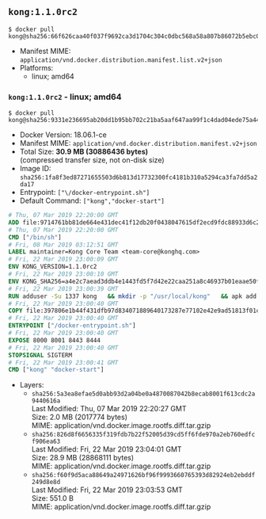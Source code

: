 ## `kong:1.1.0rc2`

```console
$ docker pull kong@sha256:66f626caa40f037f9692ca3d1704c304c0dbc568a58a807b86072b5ebc0bf1cf
```

-	Manifest MIME: `application/vnd.docker.distribution.manifest.list.v2+json`
-	Platforms:
	-	linux; amd64

### `kong:1.1.0rc2` - linux; amd64

```console
$ docker pull kong@sha256:9331e236695ab20dd1b95bb702c21ba5aaf647aa99f1c4dad04ede75a44216e4
```

-	Docker Version: 18.06.1-ce
-	Manifest MIME: `application/vnd.docker.distribution.manifest.v2+json`
-	Total Size: **30.9 MB (30886436 bytes)**  
	(compressed transfer size, not on-disk size)
-	Image ID: `sha256:1fa8f3ed87271655503d6b813d17732300fc4181b310a5294ca3fa7dd5a2da17`
-	Entrypoint: `["\/docker-entrypoint.sh"]`
-	Default Command: `["kong","docker-start"]`

```dockerfile
# Thu, 07 Mar 2019 22:20:00 GMT
ADD file:9714761bb81de664e431dec41f12db20f0438047615df2ecd9fdc88933d6c20f in / 
# Thu, 07 Mar 2019 22:20:00 GMT
CMD ["/bin/sh"]
# Fri, 08 Mar 2019 03:12:51 GMT
LABEL maintainer=Kong Core Team <team-core@konghq.com>
# Fri, 22 Mar 2019 23:00:09 GMT
ENV KONG_VERSION=1.1.0rc2
# Fri, 22 Mar 2019 23:00:10 GMT
ENV KONG_SHA256=a4e2c7aead3ddb4e1443fd5f7d42e22caa251a8c46937b01eaae50fd8655d528
# Fri, 22 Mar 2019 23:00:39 GMT
RUN adduser -Su 1337 kong 	&& mkdir -p "/usr/local/kong" 	&& apk add --no-cache --virtual .build-deps wget tar ca-certificates 	&& apk add --no-cache libgcc openssl pcre perl tzdata curl libcap su-exec 	&& wget -O kong.tar.gz "https://bintray.com/kong/kong-community-edition-alpine-tar/download_file?file_path=kong-community-edition-$KONG_VERSION.apk.tar.gz" 	&& echo "$KONG_SHA256 *kong.tar.gz" | sha256sum -c - 	&& tar -xzf kong.tar.gz -C /tmp 	&& rm -f kong.tar.gz 	&& cp -R /tmp/usr / 	&& rm -rf /tmp/usr 	&& cp -R /tmp/etc / 	&& rm -rf /tmp/etc 	&& apk del .build-deps
# Fri, 22 Mar 2019 23:00:40 GMT
COPY file:397806e1b44f431dfb97d834071889640173287e77102e42e9ad51813f01cec4 in /docker-entrypoint.sh 
# Fri, 22 Mar 2019 23:00:40 GMT
ENTRYPOINT ["/docker-entrypoint.sh"]
# Fri, 22 Mar 2019 23:00:40 GMT
EXPOSE 8000 8001 8443 8444
# Fri, 22 Mar 2019 23:00:40 GMT
STOPSIGNAL SIGTERM
# Fri, 22 Mar 2019 23:00:41 GMT
CMD ["kong" "docker-start"]
```

-	Layers:
	-	`sha256:5a3ea8efae5d0abb93d2a04be0a4870087042b8ecab8001f613cdc2a9440616a`  
		Last Modified: Thu, 07 Mar 2019 22:20:27 GMT  
		Size: 2.0 MB (2017774 bytes)  
		MIME: application/vnd.docker.image.rootfs.diff.tar.gzip
	-	`sha256:826d8f6656335f319fdb7b22f52005d39cd5ff6fde970a2eb760edfcf906ea63`  
		Last Modified: Fri, 22 Mar 2019 23:04:01 GMT  
		Size: 28.9 MB (28868111 bytes)  
		MIME: application/vnd.docker.image.rootfs.diff.tar.gzip
	-	`sha256:f60f9d5aca88649a24971626bf96f9993660765393d82924eb2ebddf249d8e8d`  
		Last Modified: Fri, 22 Mar 2019 23:03:53 GMT  
		Size: 551.0 B  
		MIME: application/vnd.docker.image.rootfs.diff.tar.gzip
